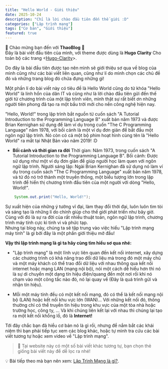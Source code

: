 ```yaml
---
title: "Hello World - Giới thiệu"
date: 2025-10-24
description: "Chỉ là lời chào đầu tiên đến thế giới :D"
categories: ["Lập trình mạng"]
tags: ["Cơ bản", "Giới thiệu"]
featured: true
---
```


🐴 Chào mừng bạn đến với **ThaoBlog** 🎉   
Đây là bài viết đầu tiên của mình, với theme được dùng là **Hugo Clarity** Cho toàn bộ các trang <[Hugo-Clarity](https://themes.gohugo.io/themes/hugo-clarity)>.

Do đây là bài đầu tiên được tạo nên mình sẽ giới thiệu sơ qua về blog của mình cũng như các bài viết liên quan, cũng như lí do mình chọn các chủ đề đó và những trang blog đó chứa đựng những gì!

Một phần lí do bài viết này có tiêu đề là Hello World cũng do từ khóa "Hello World" là linh hồn của dân IT và cũng như là lời chào đầu tiên gửi đến thế giới từ chương trình của một lập trình viên, mình thật sự rất biết ơn những người tiên phong đã tạo ra một bầu trời mới cho nền công nghệ hiện nay.

"Hello, World!" trong lập trình bắt nguồn từ cuốn sách "A Tutorial Introduction to the Programming Language B" xuất bản năm 1973 và được Brian Kernighan sử dụng để làm ví dụ trong cuốn "The C Programming Language" năm 1978, với bối cảnh là một ví dụ đơn giản để bắt đầu một ngôn ngữ lập trình. Nó còn có cả một bộ phim hoạt hình cùng tên là "Hello World" ra mắt tại Nhật Bản vào năm 2019! :D

- **Bối cảnh và thời gian ra đời** 
Thời gian: Năm 1973, trong cuốn sách "A Tutorial Introduction to the Programming Language B".
Bối cảnh: Được sử dụng như một ví dụ đơn giản để giúp người học làm quen với ngôn ngữ lập trình.
Người sáng lập: Ngài Brian Kernighan đã sử dụng nó làm ví dụ trong cuốn sách "The C Programming Language" xuất bản năm 1978, và từ đó nó trở thành một truyền thống, một biểu tượng lớn trong lập trình để hiển thị chương trình đầu tiên của một người với dòng "Hello, World!".


```Java
    System.out.print("Hello, World!");
```

Sự xuất hiện của những ý tưởng vĩ đại, làm thay đổi thời đại, luôn luôn tìm tòi và sáng tạo là những lí do chính giúp cho thế giới phát triển như bây giờ. Cùng với đó là sự ra đời của rất nhiều thuật toán, ngôn ngữ lập trình, chương trình máy tính cực kì tinh vi và phức tạp.  
Nhưng tại blog này, chúng ta sẽ tập trung vào việc hiểu "Lập trình mạng máy tính" là gì bởi đây là một phần giới thiệu mở đầu!

**Vậy thì lập trình mạng là gì ta hãy cùng tìm hiểu sơ qua nhé:**
- "Lập trình mạng" là một lĩnh vực liên quan đến kết nối internet, xây dựng các chương trình có khả năng trao đổi dữ liệu mà trong đó một máy chủ và một máy khách có thể trao đổi dữ liệu với nhau thông qua kết nối internet hoặc mạng LAN (mạng nội bộ), nói một cách dễ hiểu hơn thì nó là sự di chuyển một dạng tín hiệu điện/quang đến một nơi rồi khi nó chạm vào một công tắc nào đó, nó lại quay về (Đây là quá trình gửi và nhận tín hiệu).

- Mỗi một máy tính đều có một kết nối mạng, đó có thể là kết nối mạng nội bộ (LAN) hoặc kết nối khu vực lớn (WAN)...
Với những kết nối đó, thông thường chỉ có thể truyền tín hiệu trong khu vực của một tòa nhà hoặc trường học, công ty, ... Và khi chúng liên kết lại với nhau thì chúng lại tạo ra một kết nối khổng lồ, đó là **Internet!**

Tới đây chắc bạn đã hiểu cơ bản nó là gì rồi, nhưng để nắm bắt các khái niệm thì bạn phải tiếp tục xem các blog khác, hoặc tự mình tra cứu các bài viết tương tự hoặc xem video về "Lập trình mạng".

> 🐴 Tại website này có một số bài viết khác tương tự, bạn chọn thẻ giống bài viết này để dễ lọc ra nhé!

💡 Bài tiếp theo mà bạn nên xem: [Lập Trình Mạng là gì?](/ThaoBlog/posts/laptrinhmanglagi).